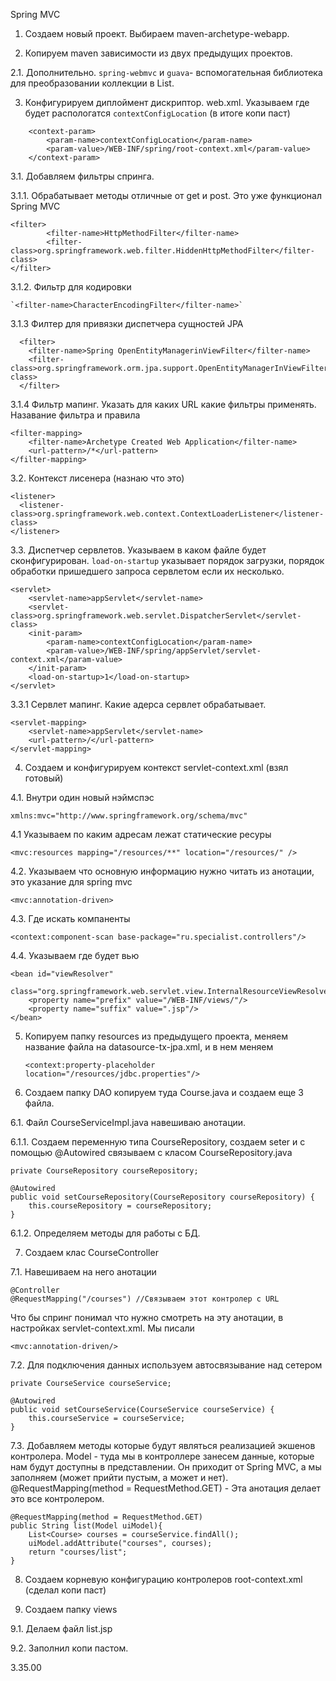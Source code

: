 Spring MVC

1. Создаем новый проект. Выбираем maven-archetype-webapp.

2. Копируем maven зависимости из двух предыдущих проектов. 

2.1. Дополнительно. `spring-webmvc` и `guava`- вспомогательная библиотека для преобразовании коллекции в List.

3. Конфигурируем диплоймент дискриптор. web.xml. Указываем где будет распологатся `contextConfigLocation` (в итоге копи паст)
```
    <context-param>
        <param-name>contextConfigLocation</param-name>
        <param-value>/WEB-INF/spring/root-context.xml</param-value>
    </context-param>
```

3.1. Добавляем фильтры спринга.

3.1.1. Обрабатывает методы отличные от get и post. Это уже функционал Spring MVC
    
    <filter>
            <filter-name>HttpMethodFilter</filter-name>
            <filter-class>org.springframework.web.filter.HiddenHttpMethodFilter</filter-class>
    </filter>
    
3.1.2. Фильтр для кодировки 

    `<filter-name>CharacterEncodingFilter</filter-name>`
    
3.1.3 Филтер для привязки диспетчера сущностей JPA

      <filter>
        <filter-name>Spring OpenEntityManagerinViewFilter</filter-name>
        <filter-class>org.springframework.orm.jpa.support.OpenEntityManagerInViewFilter</filter-class>
      </filter>    
      
3.1.4 Фильтр мапинг. Указать для каких URL какие фильтры применять. Назавание фильтра и правила

    <filter-mapping>
        <filter-name>Archetype Created Web Application</filter-name>
        <url-pattern>/*</url-pattern>
    </filter-mapping>
    
3.2. Контекст лисенера (назнаю что это)
    
    <listener>
      <listener-class>org.springframework.web.context.ContextLoaderListener</listener-class>
    </listener>        
    
3.3. Диспетчер сервлетов. Указываем в каком файле будет сконфигурирован. `load-on-startup` указывает порядок загрузки, 
порядок обработки пришедшего запроса сервлетом если их несколько.

    <servlet>
        <servlet-name>appServlet</servlet-name>
        <servlet-class>org.springframework.web.servlet.DispatcherServlet</servlet-class>
        <init-param>
            <param-name>contextConfigLocation</param-name>
            <param-value>/WEB-INF/spring/appServlet/servlet-context.xml</param-value>
        </init-param>
        <load-on-startup>1</load-on-startup> 
    </servlet> 
    
3.3.1 Сервлет мапинг. Какие адерса сервлет обрабатывает.

    <servlet-mapping>
        <servlet-name>appServlet</servlet-name>
        <url-pattern>/</url-pattern>
    </servlet-mapping>    

4. Создаем и конфигурируем контекст servlet-context.xml (взял готовый)

    
    
4.1. Внутри один новый нэймспэс

    xmlns:mvc="http://www.springframework.org/schema/mvc"
    
4.1 Указываем по каким адресам лежат статические ресуры

    <mvc:resources mapping="/resources/**" location="/resources/" />
    
4.2. Указываем что основную информацию нужно читать из анотации, это указание для spring mvc

    <mvc:annotation-driven>
    
4.3. Где искать компаненты

    <context:component-scan base-package="ru.specialist.controllers"/>
    
4.4. Указываем где будет вью

    <bean id="viewResolver"
          class="org.springframework.web.servlet.view.InternalResourceViewResolver">
        <property name="prefix" value="/WEB-INF/views/"/>
        <property name="suffix" value=".jsp"/>
    </bean>                
    
5. Копируем папку resources из предыдущего проекта, меняем название файла на datasource-tx-jpa.xml, и в нем меняем

    `<context:property-placeholder location="/resources/jdbc.properties"/>`    
    
6. Создаем папку DAO копируем туда Course.java и создаем еще 3 файла.

6.1. Файл CourseServiceImpl.java навешиваю анотации.

6.1.1. Создаем переменную типа CourseRepository, создаем seter и с помощью @Autowired связываем с класом  CourseRepository.java

    private CourseRepository courseRepository;

    @Autowired
    public void setCourseRepository(CourseRepository courseRepository) {
        this.courseRepository = courseRepository;
    }    
    
6.1.2. Определяем методы для работы с БД.

7. Создаем клас CourseController     

7.1. Навешиваем на него анотации 

    @Controller
    @RequestMapping("/courses") //Связываем этот контролер с URL
    
Что бы спринг понимал что нужно смотреть на эту анотации, в настройках servlet-context.xml. Мы писали

    <mvc:annotation-driven/>
    
7.2. Для подключения данных используем автосвязывание над сетером

    private CourseService courseService;

    @Autowired
    public void setCourseService(CourseService courseService) {
        this.courseService = courseService;
    }
    
7.3. Добавляем методы которые будут являться реализацией экшенов контролера. 
Model -  туда мы в контроллере занесем данные, которые нам будут доступны в представлении. Он приходит от Spring MVC, а мы заполняем (может прийти пустым, а может и нет).
@RequestMapping(method = RequestMethod.GET) - Эта анотация делает это все контролером.

    @RequestMapping(method = RequestMethod.GET)
    public String list(Model uiModel){
        List<Course> courses = courseService.findAll();
        uiModel.addAttribute("courses", courses);
        return "courses/list";
    }      
    
8. Создаем корневую конфигурацию контролеров root-context.xml (сделал копи паст)

9. Создаем папку views

9.1. Делаем файл list.jsp

9.2. Заполнил копи пастом.

3.35.00      
    
        
    
    